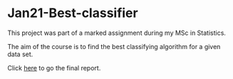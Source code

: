 # Jan21-Best-classifier

This project was part of a marked assignment during my MSc in Statistics.

The aim of the course is to find the best classifying algorithm for a given data set.

Click <a href="https://nbviewer.jupyter.org/github/rypoll/Jan21-Best-classifier/blob/master/Assignment%202%20-%20%20Github%20version%20%28bigger%20graphics%29.ipynb">here</a> to go the final report.

